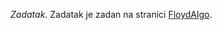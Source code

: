*Zadatak*. Zadatak je zadan na stranici 
[FloydAlgo](https://web.math.pmf.unizg.hr/nastava/ppr/html/Cpp/floydalgo.html).
